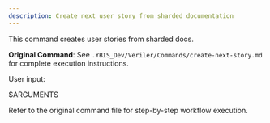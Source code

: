 ```yaml
---
description: Create next user story from sharded documentation
---
```


This command creates user stories from sharded docs.

**Original Command**: See `.YBIS_Dev/Veriler/Commands/create-next-story.md` for complete execution instructions.

User input:

$ARGUMENTS

Refer to the original command file for step-by-step workflow execution.
